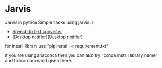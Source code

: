 # Jarvis
Jarvis in python
Simple hacks using jarvis  :)

* [Speech to text converter](https://github.com/shark-S/Jarvis/tree/master/speech_to_text-converter)
* [Desktop notifier)(Desktop notifier)

for install library use  "pip instal l -r  requirement.txt"

if you are using anaconda then you can also try "conda install library_name" and follow command given there.
